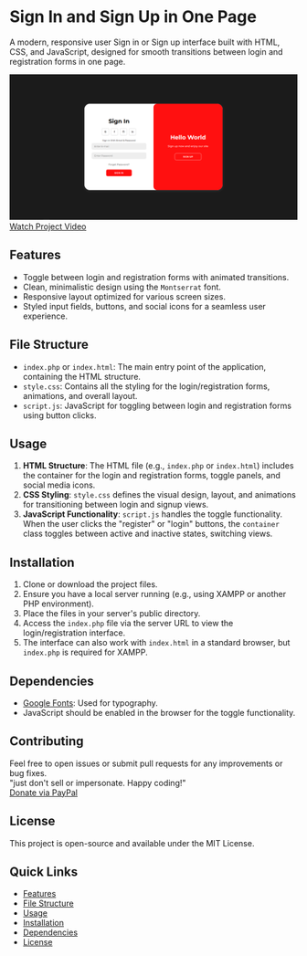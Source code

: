 # Sign In and Sign Up in One Page

A modern, responsive user Sign in or Sign up interface built with HTML, CSS, and JavaScript, designed for smooth transitions between login and registration forms in one page.

![Project Screenshot](result.png)
[Watch Project Video](result.mp4)

## Features

- Toggle between login and registration forms with animated transitions.
- Clean, minimalistic design using the `Montserrat` font.
- Responsive layout optimized for various screen sizes.
- Styled input fields, buttons, and social icons for a seamless user experience.

## File Structure

- `index.php` or `index.html`: The main entry point of the application, containing the HTML structure.
- `style.css`: Contains all the styling for the login/registration forms, animations, and overall layout.
- `script.js`: JavaScript for toggling between login and registration forms using button clicks.

## Usage

1. **HTML Structure**: The HTML file (e.g., `index.php` or `index.html`) includes the container for the login and registration forms, toggle panels, and social media icons.
2. **CSS Styling**: `style.css` defines the visual design, layout, and animations for transitioning between login and signup views.
3. **JavaScript Functionality**: `script.js` handles the toggle functionality. When the user clicks the "register" or "login" buttons, the `container` class toggles between active and inactive states, switching views.

## Installation

1. Clone or download the project files.
2. Ensure you have a local server running (e.g., using XAMPP or another PHP environment).
3. Place the files in your server's public directory.
4. Access the `index.php` file via the server URL to view the login/registration interface.
5. The interface can also work with `index.html` in a standard browser, but `index.php` is required for XAMPP.

## Dependencies

- [Google Fonts](https://fonts.googleapis.com/css2?family=Montserrat:wght@300;400;500;600;700&display=swap): Used for typography.
- JavaScript should be enabled in the browser for the toggle functionality.

## Contributing

Feel free to open issues or submit pull requests for any improvements or bug fixes.  
"just don't sell or impersonate. Happy coding!"   
[Donate via PayPal](https://www.paypal.com/ncp/payment/MB383U3BVBXAY)

## License

This project is open-source and available under the MIT License.

## Quick Links

- [Features](#features)
- [File Structure](#file-structure)
- [Usage](#usage)
- [Installation](#installation)
- [Dependencies](#dependencies)
- [License](#license)
